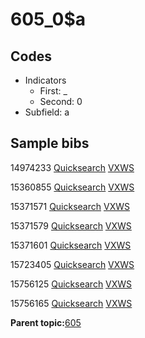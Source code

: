 # 605\_0$a

## Codes

-   Indicators
    -   First: \_
    -   Second: 0
-   Subfield: a

## Sample bibs

14974233 [Quicksearch](https://search.library.yale.edu/catalog/14974233) [VXWS](http://prodorbis.library.yale.edu:7014/vxws/GetHoldingsService?bibId=14974233)

15360855 [Quicksearch](https://search.library.yale.edu/catalog/15360855) [VXWS](http://prodorbis.library.yale.edu:7014/vxws/GetHoldingsService?bibId=15360855)

15371571 [Quicksearch](https://search.library.yale.edu/catalog/15371571) [VXWS](http://prodorbis.library.yale.edu:7014/vxws/GetHoldingsService?bibId=15371571)

15371579 [Quicksearch](https://search.library.yale.edu/catalog/15371579) [VXWS](http://prodorbis.library.yale.edu:7014/vxws/GetHoldingsService?bibId=15371579)

15371601 [Quicksearch](https://search.library.yale.edu/catalog/15371601) [VXWS](http://prodorbis.library.yale.edu:7014/vxws/GetHoldingsService?bibId=15371601)

15723405 [Quicksearch](https://search.library.yale.edu/catalog/15723405) [VXWS](http://prodorbis.library.yale.edu:7014/vxws/GetHoldingsService?bibId=15723405)

15756125 [Quicksearch](https://search.library.yale.edu/catalog/15756125) [VXWS](http://prodorbis.library.yale.edu:7014/vxws/GetHoldingsService?bibId=15756125)

15756165 [Quicksearch](https://search.library.yale.edu/catalog/15756165) [VXWS](http://prodorbis.library.yale.edu:7014/vxws/GetHoldingsService?bibId=15756165)

**Parent topic:**[605](../../tags/605/605.md)


